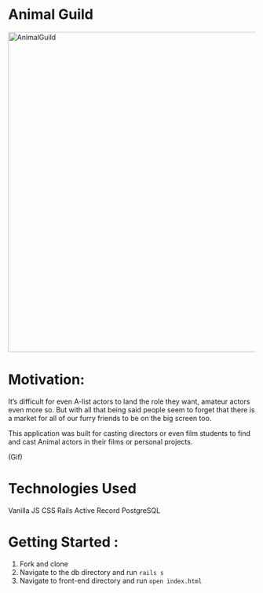 # Animal Guild

<img width="652" alt="AnimalGuild" src="https://user-images.githubusercontent.com/42524503/133537365-ae9b25f5-3e26-4d94-892f-02bb34515a20.png">


# Motivation: 

It’s difficult for even A-list actors to land the role they want, amateur actors even more so. But with all that being said people seem to forget that there is a market for all of our furry friends to be on the big screen too. 

This application was built for casting directors or even film students to find and cast Animal actors in their films or personal projects. 


(Gif)

# Technologies Used
Vanilla JS 
CSS
Rails
Active Record 
PostgreSQL

# Getting Started :
1. Fork and clone 
2. Navigate to the db directory and run 
  `rails s` 
4. Navigate to front-end directory and run 
  `open index.html`
